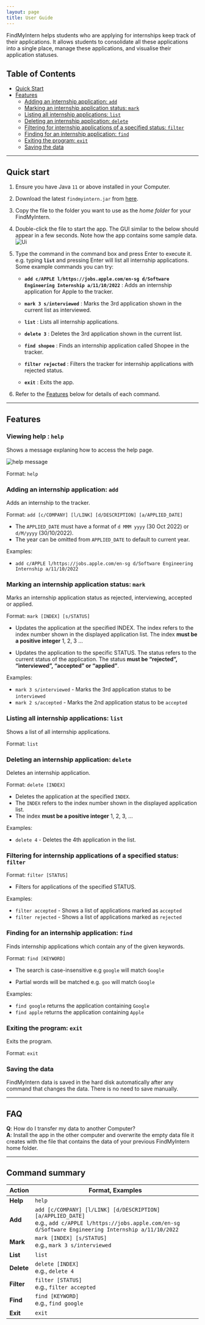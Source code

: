 ```yaml
---
layout: page
title: User Guide
---
```


FindMyIntern helps students who are applying for internships keep track of their applications. It allows students to consolidate all these applications into a single place, manage these applications, and visualise their application statuses.
## Table of Contents
- [Quick Start](#quick-start)
- [Features](#features)
    - [Adding an internship application: `add`](#adding-an-internship-application-add)
    - [Marking an internship application status: `mark`](#marking-an-internship-application-status-mark)
    - [Listing all internship applications: `list`](#listing-all-internship-applications-list)
    - [Deleting an internship application: `delete`](#deleting-an-internship-application-delete)
    - [Filtering for internship applications of a specified status: `filter`](#filtering-for-internship-applications-of-a-specified-status-filter)
    - [Finding for an internship application: `find`](#finding-for-an-internship-application-find)
    - [Exiting the program: `exit`](#exiting-the-program-exit)
    - [Saving the data](#saving-the-data)

--------------------------------------------------------------------------------------------------------------------

## Quick start

1. Ensure you have Java `11` or above installed in your Computer.

1. Download the latest `findmyintern.jar` from [here](https://github.com/AY2223S1-CS2103T-T14-1/tp/releases).

1. Copy the file to the folder you want to use as the _home folder_ for your FindMyIntern.

1. Double-click the file to start the app. The GUI similar to the below should appear in a few seconds. Note how the app contains some sample data.<br>
   ![Ui](images/Ui.png)

1. Type the command in the command box and press Enter to execute it. e.g. typing **`list`** and pressing Enter will list all internship applications.<br>
   Some example commands you can try:

   * **`add c/APPLE l/https://jobs.apple.com/en-sg d/Software Engineering Internship a/11/10/2022`** : 
   Adds an internship application for Apple to the tracker.

   * **`mark 3 s/interviewed`** : Marks the 3rd application shown in the current list as interviewed.

   * **`list`** : Lists all internship applications.

   * **`delete 3`** : Deletes the 3rd application shown in the current list.

   * **`find shopee`** : Finds an internship application called Shopee in the tracker.
   
   * **`filter rejected`** : Filters the tracker for internship applications with rejected status.

   * **`exit`** : Exits the app.

1. Refer to the [Features](#features) below for details of each command.

--------------------------------------------------------------------------------------------------------------------

## Features

### Viewing help : `help`

Shows a message explaning how to access the help page.

![help message](images/helpMessage.png)

Format: `help`

### Adding an internship application: `add`

Adds an internship to the tracker.

Format: `add [c/COMPANY] [l/LINK] [d/DESCRIPTION] [a/APPLIED_DATE]`

* The `APPLIED_DATE` must have a format of `d MMM yyyy` (30 Oct 2022) or `d/M/yyyy` (30/10/2022).
* The year can be omitted from `APPLIED_DATE` to default to current year.

Examples:
* `add c/APPLE l/https://jobs.apple.com/en-sg d/Software Engineering Internship a/11/10/2022`

### Marking an internship application status: `mark` 

Marks an internship application status as rejected, interviewing, accepted or applied.

Format: `mark [INDEX] [s/STATUS]`

* Updates the application at the specified INDEX. The index refers to the index number shown in the displayed 
application list. The index **must be a positive integer** 1, 2, 3 ...

* Updates the application to the specific STATUS. The status refers to the current status of the application. 
The status **must be “rejected”, “interviewed”, “accepted” or “applied”**.

Examples:
* `mark 3 s/interviewed` - Marks the 3rd application status to be `interviewed`
* `mark 2 s/accepted` - Marks the 2nd application status to be `accepted`

### Listing all internship applications: `list`

Shows a list of all internship applications.

Format: `list`

### Deleting an internship application: `delete`

Deletes an internship application.

Format: `delete [INDEX]`

* Deletes the application at the specified `INDEX`.
* The `INDEX` refers to the index number shown in the displayed application list.
* The index **must be a positive integer** 1, 2, 3, …​

Examples:
*  `delete 4` - Deletes the 4th application in the list.

### Filtering for internship applications of a specified status: `filter`

Format: `filter [STATUS]`

* Filters for applications of the specified STATUS.

Examples:
* `filter accepted` - Shows a list of applications marked as `accepted`
* `filter rejected` - Shows a list of applications marked as `rejected`

### Finding for an internship application: `find`

Finds internship applications which contain any of the given keywords.

Format: `find [KEYWORD]`

* The search is case-insensitive e.g `google` will match `Google`

* Partial words will be matched e.g. `goo` will match `Google`

Examples:
* `find google` returns the application containing `Google`
* `find apple` returns the application containing `Apple`

### Exiting the program: `exit`

Exits the program.

Format: `exit`

### Saving the data

FindMyIntern data is saved in the hard disk automatically after any command that changes the data. There is no need to save manually.


--------------------------------------------------------------------------------------------------------------------

## FAQ

**Q**: How do I transfer my data to another Computer?<br>
**A**: Install the app in the other computer and overwrite the empty data file it creates with the file that contains the data of your previous FindMyIntern home folder.

--------------------------------------------------------------------------------------------------------------------

## Command summary

Action | Format, Examples
--------|------------------
**Help** | `help`
**Add** | `add [c/COMPANY] [l/LINK] [d/DESCRIPTION] [a/APPLIED_DATE]` <br> e.g., `add c/APPLE l/https://jobs.apple.com/en-sg d/Software Engineering Internship a/11/10/2022`
**Mark** | `mark [INDEX] [s/STATUS]` <br> e.g., `mark 3 s/interviewed`
**List** | `list`
**Delete** | `delete [INDEX]` <br> e.g., `delete 4`
**Filter** | `filter [STATUS]` <br> e.g., `filter accepted`
**Find** | `find [KEYWORD]`<br> e.g., `find google`
**Exit** | `exit`
